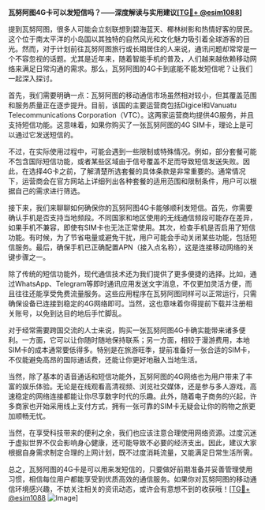 **瓦努阿图4G卡可以发短信吗？——深度解读与实用建议[[TG💪+ @esim1088](https://t.me/s/esim1088)]**

提到瓦努阿图，很多人可能会立刻联想到碧海蓝天、椰林树影和热情好客的居民。这个位于南太平洋的小岛国以其独特的自然风光和文化魅力吸引着全球游客的目光。然而，对于计划前往瓦努阿图旅行或长期居住的人来说，通讯问题却常常是一个不容忽视的话题。尤其是近年来，随着智能手机的普及，人们越来越依赖移动网络来满足日常沟通的需求。那么，瓦努阿图的4G卡到底能不能发短信呢？让我们一起深入探讨。

首先，我们需要明确一点：瓦努阿图的移动通信市场虽然相对较小，但其覆盖范围和服务质量正在逐步提升。目前，该国的主要运营商包括Digicel和Vanuatu Telecommunications Corporation（VTC）。这两家运营商均提供4G服务，并且支持短信功能。这意味着，如果你购买了一张瓦努阿图的4G SIM卡，理论上是可以通过它发送短信的。

不过，在实际使用过程中，可能会遇到一些限制或特殊情况。例如，部分套餐可能不包含国际短信功能，或者某些区域由于信号覆盖不足而导致短信发送失败。因此，在选择4G卡之前，了解清楚所选套餐的具体条款是非常重要的。通常情况下，运营商会在官方网站上详细列出各种套餐的适用范围和限制条件，用户可以根据自己的需求进行筛选。

接下来，我们来聊聊如何确保你的瓦努阿图4G卡能够顺利发短信。首先，你需要确认手机是否支持当地频段。不同国家和地区使用的无线通信频段可能存在差异，如果手机不兼容，即使有SIM卡也无法正常使用。其次，检查手机是否启用了短信功能。有时候，为了节省电量或避免干扰，用户可能会手动关闭某些功能，包括短信服务。最后，确保手机已正确配置APN（接入点名称），这是连接移动网络的关键步骤之一。

除了传统的短信功能外，现代通信技术还为我们提供了更多便捷的选择。比如，通过WhatsApp、Telegram等即时通讯应用发送文字消息，不仅更加灵活方便，而且往往还能享受免费流量服务。这些应用程序在瓦努阿图同样可以正常运行，只需确保设备已连接到稳定的4G网络即可。当然，这也意味着你得提前下载并注册相关账号，以免到达目的地后手忙脚乱。

对于经常需要跨国交流的人士来说，购买一张瓦努阿图4G卡确实能带来诸多便利。一方面，它可以让你随时随地保持联系；另一方面，相较于漫游费用，本地SIM卡的成本通常要低得多。特别是在旅游旺季，提前准备好一张合适的SIM卡，不仅能避免高昂的国际通话费，还能让你更好地融入当地生活。

当然，除了基本的语音通话和短信功能外，瓦努阿图的4G网络也为用户带来了丰富的娱乐体验。无论是在线观看高清视频、浏览社交媒体，还是参与多人游戏，高速稳定的网络连接都能让你尽享数字时代的乐趣。此外，随着电子商务的兴起，许多商家也开始采用线上支付方式，拥有一张可靠的SIM卡无疑会让你的购物之旅更加顺畅无忧。

当然，在享受科技带来的便利之余，我们也应该注意合理使用网络资源。过度沉迷于虚拟世界不仅会影响身心健康，还可能导致不必要的经济支出。因此，建议大家根据自身需求制定合理的上网计划，既不过度消耗流量，又能满足日常生活所需。

总之，瓦努阿图的4G卡是可以用来发短信的，只要做好前期准备并妥善管理使用习惯，相信每位用户都能享受到优质高效的通信服务。如果你对瓦努阿图的移动通信环境感兴趣，不妨关注相关的资讯动态，或许会有意想不到的收获哦！[[TG💪+ @esim1088](https://t.me/s/esim1088) ![Image](https://i.postimg.cc/4NQfJmqS/Snipaste-2025-05-13-00-14-12.png)]